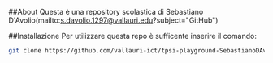 ##About
Questa è una repository scolastica di Sebastiano D'Avolio(mailto:s.davolio.1297@vallauri.edu?subject="GitHub")

##Installazione
Per utilizzare questa repo è sufficente inserire il comando:
```bash
git clone https://github.com/vallauri-ict/tpsi-playground-SebastianoDAvolio.git
```

